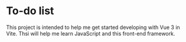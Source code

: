 # To-do list

This project is intended to help me get started developing with Vue 3 in Vite. Thsi will help me learn JavaScript and this front-end framework.
